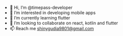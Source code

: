 - 👋 Hi, I’m @timepass-developer
- 👀 I’m interested in developing mobile apps
- 🌱 I’m currently learning flutter
- 💞️ I’m looking to collaborate on react, kotlin and flutter
- 📫 Reach me shinygudia9801@gmail.com

<!---
timepass-developer/timepass-developer is a ✨ special ✨ repository because its `README.md` (this file) appears on your GitHub profile.
You can click the Preview link to take a look at your changes.
--->
